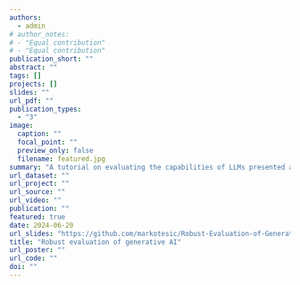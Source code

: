 ```yaml
---
authors:
  - admin
# author_notes:
# - "Equal contribution"
# - "Equal contribution"
publication_short: ""
abstract: ""
tags: []
projects: []
slides: ""
url_pdf: ""
publication_types:
  - "3"
image:
  caption: ""
  focal_point: ""
  preview_only: false
  filename: featured.jpg
summary: "A tutorial on evaluating the capabilities of LLMs presented at the European Association for Data Science [Summer School on Generative AI](https://www.euads.org/fjkdlasjdiglsmdgkcxjhvckh/euads-summer-school-913-487/)"
url_dataset: ""
url_project: ""
url_source: ""
url_video: ""
publication: ""
featured: true
date: 2024-06-20
url_slides: "https://github.com/markotesic/Robust-Evaluation-of-Generative-AI/tree/main"
title: "Robust evaluation of generative AI"
url_poster: ""
url_code: ""
doi: ""
---
```

